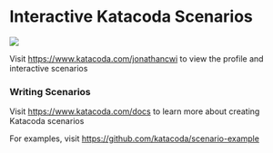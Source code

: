# Interactive Katacoda Scenarios

[![](http://shields.katacoda.com/katacoda/jonathancwi/count.svg)](https://www.katacoda.com/jonathancwi "Get your profile on Katacoda.com")

Visit https://www.katacoda.com/jonathancwi to view the profile and interactive scenarios

### Writing Scenarios
Visit https://www.katacoda.com/docs to learn more about creating Katacoda scenarios

For examples, visit https://github.com/katacoda/scenario-example
